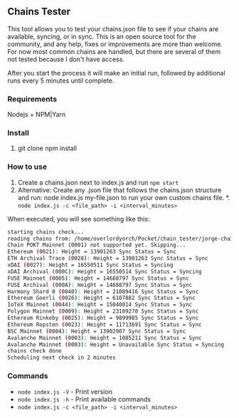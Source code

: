 ## Chains Tester

This tool allows you to test your chains.json file to see if your chains are available, syncing, or in sync. This is an open source tool for the community, and any help, fixes or improvements are more than welcome. For now most common chains are handled, but there are several of them not tested because I don't have access.

After you start the process it will make an initial run, followed by additional runs every 5 minutes until complete.

### Requirements
Nodejs + NPM|Yarn

### Install
1. git clone
   npm install

### How to use

1. Create a chains.json next to index.js and run `npm start`
2. Alternative: Create any .json file that follows the chains.json structure and run: node index.js my-file.json to run your own custom chains file.
   *. `node index.js -c <file_path> -i <interval_minutes>`

When executed, you will see something like this:

```bash
starting chains check...
reading chains from: /home/overlordyorch/Pocket/chain_tester/jorge-chains.json
Chain POKT Mainnet (0001) not supported yet. Skipping...
Ethereum (0021): Height = 13901263 Sync Status = Sync
ETH Archival Trace (0028): Height = 13901263 Sync Status = Sync
xDAI (0027): Height = 16550511 Sync Status = Syncing
xDAI Archival (000C): Height = 16550514 Sync Status = Syncing
FUSE Mainnet (0005): Height = 14688797 Sync Status = Sync
FUSE Archival (000A): Height = 14688797 Sync Status = Sync
Harmony Shard 0 (0040): Height = 21089416 Sync Status = Sync
Ethereum Goerli (0026): Height = 6107882 Sync Status = Sync
IoTeX Mainnet (0044): Height = 15040014 Sync Status = Sync
Polygon Mainnet (0009): Height = 23109270 Sync Status = Sync
Ethereum Rinkeby (0025): Height = 9899985 Sync Status = Sync
Ethereum Ropsten (0023): Height = 11713691 Sync Status = Sync
BSC Mainnet (0004): Height = 13902907 Sync Status = Sync
Avalanche Mainnet (0003): Height = 1085211 Sync Status = Sync
Avalanche Mainnet (0003): Height = Unavailable Sync Status = Syncing
chains check done
Scheduling next check in 2 minutes
```

### Commands
* `node index.js -V` - Print version
* `node index.js -h` - Print available commands
* `node index.js -c <file_path> -i <interval_minutes>`
